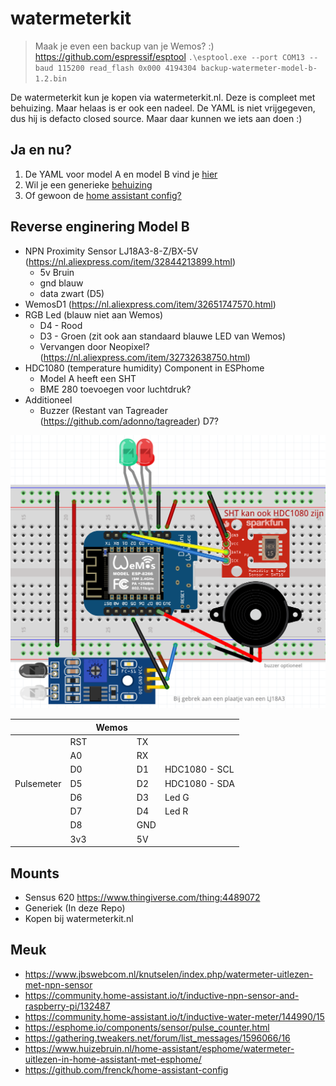 # watermeterkit

> Maak je even een backup van je Wemos? :)
> https://github.com/espressif/esptool
`.\esptool.exe --port COM13 --baud 115200 read_flash 0x000 4194304 backup-watermeter-model-b-1.2.bin`

De watermeterkit kun je kopen via watermeterkit.nl. Deze is compleet met behuizing. Maar helaas is er ook een nadeel. De YAML is niet vrijgegeven, dus hij is defacto closed source. Maar daar kunnen we iets aan doen :)

## Ja en nu?
1. De YAML voor model A en model B vind je [hier](esphome)
2. Wil je een generieke [behuizing](mount)
3. Of gewoon de [home assistant config?](homeassistant)

## Reverse enginering Model B
- NPN Proximity Sensor LJ18A3-8-Z/BX-5V (https://nl.aliexpress.com/item/32844213899.html)
  - 5v Bruin
  - gnd blauw
  - data zwart (D5)
- WemosD1 (https://nl.aliexpress.com/item/32651747570.html)
- RGB Led (blauw niet aan Wemos)
  - D4 - Rood
  - D3 - Groen (zit ook aan standaard blauwe LED van Wemos)
  - Vervangen door Neopixel? (https://nl.aliexpress.com/item/32732638750.html)
- HDC1080 (temperature humidity) Component in ESPhome
  - Model A heeft een SHT
  - BME 280 toevoegen voor luchtdruk?
- Additioneel
  - Buzzer (Restant van Tagreader (https://github.com/adonno/tagreader) D7?

![Schema](schema.png)

|   |   | Wemos  |   |   |
|---|---|---|---|---|
|   |RST|   |TX |   |
|   |A0|   |RX |   |
|   |D0|   |D1 |HDC1080 - SCL|
|Pulsemeter|D5|   |D2 |HDC1080 - SDA|
|   |D6|   |D3 |Led G|
|   |D7|   |D4 |Led R|
|   |D8|   |GND|   |
|   |3v3|   |5V|   |

## Mounts
- Sensus 620 https://www.thingiverse.com/thing:4489072
- Generiek (In deze Repo)
- Kopen bij watermeterkit.nl
 
## Meuk
- https://www.jbswebcom.nl/knutselen/index.php/watermeter-uitlezen-met-npn-sensor
- https://community.home-assistant.io/t/inductive-npn-sensor-and-raspberry-pi/132487
- https://community.home-assistant.io/t/inductive-water-meter/144990/15
- https://esphome.io/components/sensor/pulse_counter.html
- https://gathering.tweakers.net/forum/list_messages/1596066/16
- https://www.huizebruin.nl/home-assistant/esphome/watermeter-uitlezen-in-home-assistant-met-esphome/
- https://github.com/frenck/home-assistant-config
